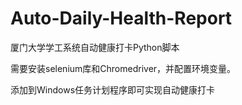 # Auto-Daily-Health-Report
厦门大学学工系统自动健康打卡Python脚本

需要安装selenium库和Chromedriver，并配置环境变量。

添加到Windows任务计划程序即可实现自动健康打卡
